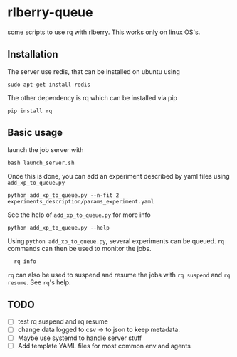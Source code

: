 # rlberry-queue
some scripts to use rq with rlberry. This works only on linux OS's.

## Installation

The server use redis, that can be installed on ubuntu using

    sudo apt-get install redis

The other dependency is rq which can be installed via pip

    pip install rq

## Basic usage

launch the job server with

    bash launch_server.sh

Once this is done, you can add an experiment described by yaml files using `add_xp_to_queue.py`

    python add_xp_to_queue.py --n-fit 2 experiments_description/params_experiment.yaml


See the help of `add_xp_to_queue.py` for more info

    python add_xp_to_queue.py --help

Using `python add_xp_to_queue.py`, several experiments can be queued. `rq` commands can then be used to monitor the jobs.

      rq info

`rq` can also be used to suspend and resume the jobs with `rq suspend` and `rq resume`. See `rq`'s help.


## TODO

- [ ] test rq suspend and rq resume
- [ ] change data logged to csv -> to json to keep metadata.
- [ ] Maybe use systemd to handle server stuff
- [ ] Add template YAML files for most common env and agents
